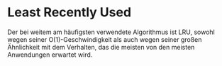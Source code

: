 # Least Recently Used

Der bei weitem am häufigsten verwendete Algorithmus ist LRU, sowohl wegen seiner O(1)-Geschwindigkeit als auch wegen seiner großen Ähnlichkeit mit dem Verhalten, das die meisten von den meisten Anwendungen erwartet wird.
